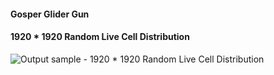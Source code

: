 #### Gosper Glider Gun

#### 1920 * 1920 Random Live Cell Distribution

![Output sample - 1920 * 1920 Random Live Cell Distribution](https://github.com/TonyJosi97/game_of_life/blob/master/gif_samples/1920x1920_Random.gif)
